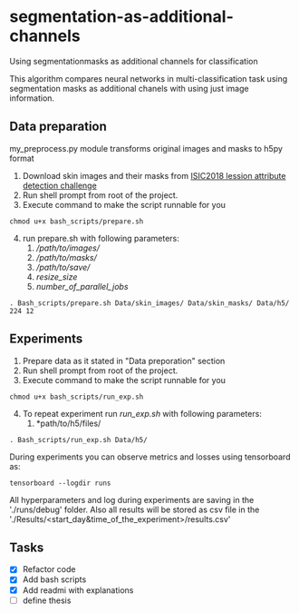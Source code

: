 # segmentation-as-additional-channels
Using segmentationmasks as additional channels for classification

This algorithm compares neural networks in multi-classification task using segmentation masks as additional chanels with using just image information.

## Data preparation
my_preprocess.py module transforms original images and masks to h5py format

1. Download skin images and their masks from [ISIC2018 lession attribute detection challenge](https://challenge.kitware.com/#phase/5abcbb6256357d0139260e5f)
2. Run shell prompt from root of the project.
3. Execute command to make the script runnable for you
~~~~
chmod u+x bash_scripts/prepare.sh
~~~~
4. run prepare.sh with following parameters:
   1. */path/to/images/*
   2. */path/to/masks/*
   3. */path/to/save/*
   4. *resize_size*
   5. *number_of_parallel_jobs*
~~~~
. Bash_scripts/prepare.sh Data/skin_images/ Data/skin_masks/ Data/h5/ 224 12
~~~~
## Experiments

1. Prepare data as it stated in "Data preporation" section
2. Run shell prompt from root of the project.
3. Execute command to make the script runnable for you
~~~~
chmod u+x bash_scripts/run_exp.sh
~~~~
4. To repeat experiment run *run_exp.sh* with following parameters:
   1. *path/to/h5/files/
~~~~
. Bash_scripts/run_exp.sh Data/h5/
~~~~
During experiments you can observe metrics and losses using tensorboard as:
~~~~
tensorboard --logdir runs
~~~~
All hyperparameters and log during experiments are saving in the './runs/debug' folder.
Also all results will be stored as csv file in the './Results/<start_day&time_of_the_experiment>/results.csv'

## Tasks
- [x] Refactor code
- [x] Add bash scripts
- [x] Add readmi with explanations
- [ ] define thesis 
